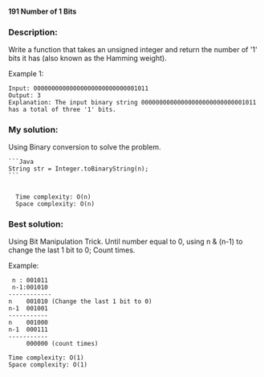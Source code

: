#### 191 Number of 1 Bits

### Description:

Write a function that takes an unsigned integer and return the number of '1' bits it has (also known as the Hamming weight).

Example 1:

    Input: 00000000000000000000000000001011
    Output: 3
    Explanation: The input binary string 00000000000000000000000000001011 has a total of three '1' bits.

### My solution:

Using Binary conversion to solve the problem. 

    ```Java
    String str = Integer.toBinaryString(n);
    ```
    

      Time complexity: O(n)
      Space complexity: O(n)
      
### Best solution:

Using Bit Manipulation Trick. Until number equal to 0, using n & (n-1) to change the last 1 bit to 0; Count times.

Example: 

     n : 001011
     n-1:001010
    ------------
    n    001010 (Change the last 1 bit to 0) 
    n-1  001001
    -----------
    n    001000
    n-1  000111
    -----------
         000000 (count times)   
    
    Time complexity: O(1)
    Space complexity: O(1)